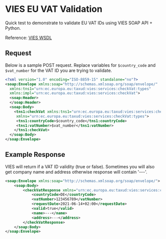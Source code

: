 # VIES EU VAT Validation

Quick test to demonstrate to validate EU VAT IDs using VIES SOAP API + Python.

Reference: [VIES WSDL](https://ec.europa.eu/taxation_customs/vies/checkVatService.wsdl)

## Request

Below is a sample POST request. Replace variables for `$country_code` and `$vat_number` for the VAT ID you are trying to validate.

```xml
<?xml version="1.0" encoding="ISO-8859-15" standalone="no"?>
<soap:Envelope xmlns:soap="http://schemas.xmlsoap.org/soap/envelope/"
  xmlns:tns1="urn:ec.europa.eu:taxud:vies:services:checkVat:types"
  xmlns:impl="urn:ec.europa.eu:taxud:vies:services:checkVat">
  <soap:Header>
  </soap:Header>
  <soap:Body>
    <tns1:checkVat xmlns:tns1="urn:ec.europa.eu:taxud:vies:services:checkVat:types"
     xmlns="urn:ec.europa.eu:taxud:vies:services:checkVat:types">
     <tns1:countryCode>$country_code</tns1:countryCode>
     <tns1:vatNumber>$vat_number</tns1:vatNumber>
    </tns1:checkVat>
  </soap:Body>
</soap:Envelope>
```

## Example Response

VIES will return if a VAT ID validity (true or false). Sometimes you will also get company name and address otherwise response will contain '---'.  

```xml
<soap:Envelope xmlns:soap="http://schemas.xmlsoap.org/soap/envelope/">
    <soap:Body>
        <checkVatResponse xmlns="urn:ec.europa.eu:taxud:vies:services:checkVat:types">
            <countryCode>DE</countryCode>
            <vatNumber>123456789</vatNumber>
            <requestDate>2021-06-14+02:00</requestDate>
            <valid>true</valid>
            <name>---</name>
            <address>---</address>
        </checkVatResponse>
    </soap:Body>
</soap:Envelope>

```